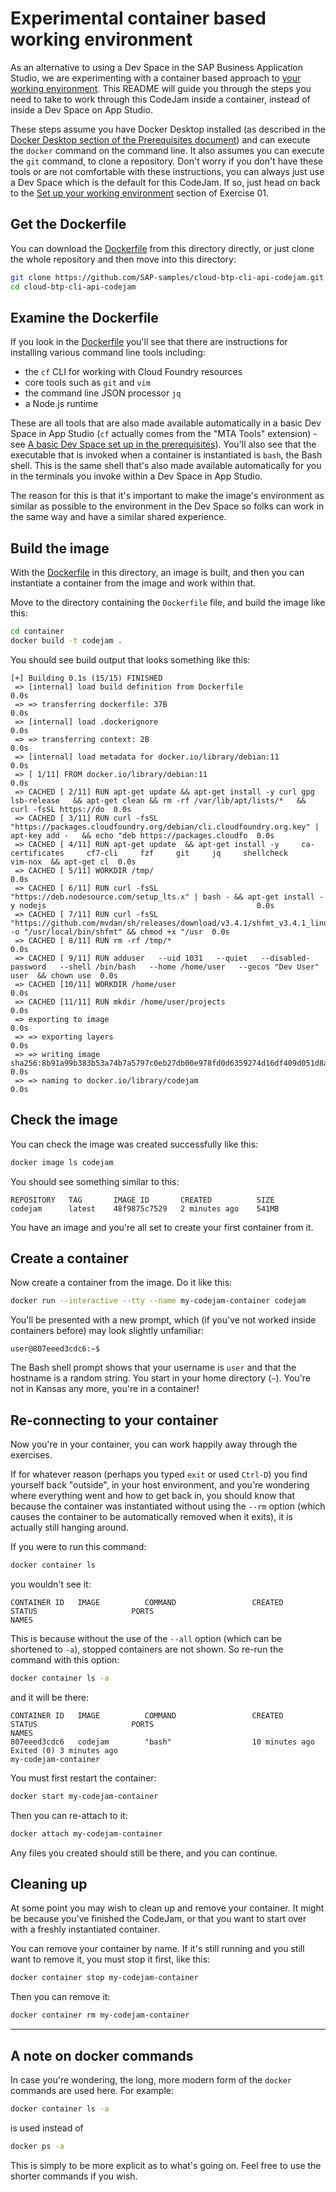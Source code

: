 # Experimental container based working environment

As an alternative to using a Dev Space in the SAP Business Application Studio, we are experimenting with a container based approach to [your working environment](../exercises/01-installing/README.md#set-up-your-working-environment). This README will guide you through the steps you need to take to work through this CodeJam inside a container, instead of inside a Dev Space on App Studio.

These steps assume you have Docker Desktop installed (as described in the [Docker Desktop section of the Prerequisites document](../prerequisites.md#docker-desktop-optional)) and can execute the `docker` command on the command line. It also assumes you can execute the `git` command, to clone a repository. Don't worry if you don't have these tools or are not comfortable with these instructions, you can always just use a Dev Space which is the default for this CodeJam. If so, just head on back to the [Set up your working environment](../exercises/01-installing#set-up-your-working-environment) section of Exercise 01.

## Get the Dockerfile

You can download the [Dockerfile](Dockerfile) from this directory directly, or just clone the whole repository and then move into this directory:

```bash
git clone https://github.com/SAP-samples/cloud-btp-cli-api-codejam.git
cd cloud-btp-cli-api-codejam
```

## Examine the Dockerfile

If you look in the [Dockerfile](Dockerfile) you'll see that there are instructions for installing various command line tools including:

* the `cf` CLI for working with Cloud Foundry resources
* core tools such as `git` and `vim`
* the command line JSON processor `jq`
* a Node.js runtime

These are all tools that are also made available automatically in a basic Dev Space in App Studio (`cf` actually comes from the "MTA Tools" extension) - see [A basic Dev Space set up in the prerequisites](../prerequisites.md#a-basic-dev-space-set-up)). You'll also see that the executable that is invoked when a container is instantiated is `bash`, the Bash shell. This is the same shell that's also made available automatically for you in the terminals you invoke within a Dev Space in App Studio.

The reason for this is that it's important to make the image's environment as similar as possible to the environment in the Dev Space so folks can work in the same way and have a similar shared experience.

## Build the image

With the [Dockerfile](Dockerfile) in this directory, an image is built, and then you can instantiate a container from the image and work within that.

Move to the directory containing the `Dockerfile` file, and build the image like this:

```bash
cd container
docker build -t codejam .
```

You should see build output that looks something like this:

```text
[+] Building 0.1s (15/15) FINISHED
 => [internal] load build definition from Dockerfile                                                                                                           0.0s
 => => transferring dockerfile: 37B                                                                                                                            0.0s
 => [internal] load .dockerignore                                                                                                                              0.0s
 => => transferring context: 2B                                                                                                                                0.0s
 => [internal] load metadata for docker.io/library/debian:11                                                                                                   0.0s
 => [ 1/11] FROM docker.io/library/debian:11                                                                                                                   0.0s
 => CACHED [ 2/11] RUN apt-get update && apt-get install -y curl gpg lsb-release   && apt-get clean && rm -rf /var/lib/apt/lists/*   && curl -fsSL https://do  0.0s
 => CACHED [ 3/11] RUN curl -fsSL "https://packages.cloudfoundry.org/debian/cli.cloudfoundry.org.key" | apt-key add -   && echo "deb https://packages.cloudfo  0.0s
 => CACHED [ 4/11] RUN apt-get update  && apt-get install -y     ca-certificates     cf7-cli     fzf     git     jq     shellcheck     vim-nox  && apt-get cl  0.0s
 => CACHED [ 5/11] WORKDIR /tmp/                                                                                                                               0.0s
 => CACHED [ 6/11] RUN curl -fsSL "https://deb.nodesource.com/setup_lts.x" | bash - && apt-get install -y nodejs                                               0.0s
 => CACHED [ 7/11] RUN curl -fsSL "https://github.com/mvdan/sh/releases/download/v3.4.1/shfmt_v3.4.1_linux_amd64" -o "/usr/local/bin/shfmt" && chmod +x "/usr  0.0s
 => CACHED [ 8/11] RUN rm -rf /tmp/*                                                                                                                           0.0s
 => CACHED [ 9/11] RUN adduser   --uid 1031   --quiet   --disabled-password   --shell /bin/bash   --home /home/user   --gecos "Dev User"   user  && chown use  0.0s
 => CACHED [10/11] WORKDIR /home/user                                                                                                                          0.0s
 => CACHED [11/11] RUN mkdir /home/user/projects                                                                                                               0.0s
 => exporting to image                                                                                                                                         0.0s
 => => exporting layers                                                                                                                                        0.0s
 => => writing image sha256:8b91a99b383b53a74b7a5797c0eb27db00e978fd0d6359274d16df409d051d8a                                                                   0.0s
 => => naming to docker.io/library/codejam                                                                                                                     0.0s
```

## Check the image

You can check the image was created successfully like this:

```bash
docker image ls codejam
```

You should see something similar to this:

```text
REPOSITORY   TAG       IMAGE ID       CREATED          SIZE
codejam      latest    48f9875c7529   2 minutes ago    541MB
```

You have an image and you're all set to create your first container from it.

## Create a container

Now create a container from the image. Do it like this:

```bash
docker run --interactive --tty --name my-codejam-container codejam
```

You'll be presented with a new prompt, which (if you've not worked inside containers before) may look slightly unfamiliar:

```text
user@807eeed3cdc6:~$
```

The Bash shell prompt shows that your username is `user` and that the hostname is a random string. You start in your home directory (`~`). You're not in Kansas any more, you're in a container!

## Re-connecting to your container

Now you're in your container, you can work happily away through the exercises.

If for whatever reason (perhaps you typed `exit` or used `Ctrl-D`) you find yourself back "outside", in your host environment, and you're wondering where everything went and how to get back in, you should know that because the container was instantiated without using the `--rm` option (which causes the container to be automatically removed when it exits), it is actually still hanging around.

If you were to run this command:

```bash
docker container ls
```

you wouldn't see it:

```text
CONTAINER ID   IMAGE          COMMAND                 CREATED          STATUS                     PORTS                                            NAMES
```

This is because without the use of the `--all` option (which can be shortened to `-a`), stopped containers are not shown. So re-run the command with this option:

```bash
docker container ls -a
```

and it will be there:

```text
CONTAINER ID   IMAGE          COMMAND                 CREATED          STATUS                     PORTS                                            NAMES
807eeed3cdc6   codejam        "bash"                  10 minutes ago   Exited (0) 3 minutes ago                                                    my-codejam-container
```

You must first restart the container:

```bash
docker start my-codejam-container
```

Then you can re-attach to it:

```bash
docker attach my-codejam-container
```

Any files you created should still be there, and you can continue.

## Cleaning up

At some point you may wish to clean up and remove your container. It might be because you've finished the CodeJam, or that you want to start over with a freshly instantiated container. 

You can remove your container by name. If it's still running and you still want to remove it, you must stop it first, like this:

```bash
docker container stop my-codejam-container
```

Then you can remove it:

```bash
docker container rm my-codejam-container
```

---

## A note on docker commands

In case you're wondering, the long, more modern form of the `docker` commands are used here. For example:

```bash
docker container ls -a
```

is used instead of

```bash
docker ps -a
```

This is simply to be more explicit as to what's going on. Feel free to use the shorter commands if you wish.

